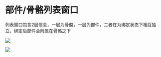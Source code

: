 # 部件/骨骼列表窗口
列表窗口包含2层信息，一层为骨骼，一层为部件，二者在为绑定状态下相互独立，绑定后部件会附属在骨骼之下

![](/QQ20241113-003605.png)

![](/QQ20241113-003625.png)

